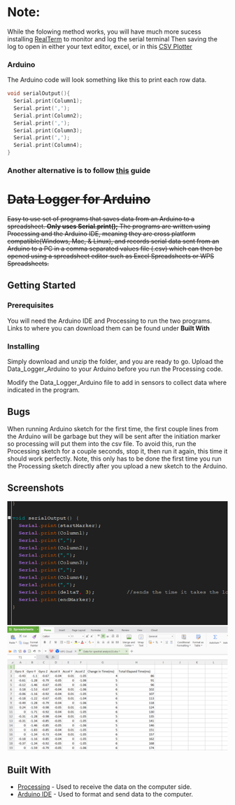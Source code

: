 <meta name="google-site-verification" content="Z8b6tIzxZ-ctBU-V8mwvydPi13jr7YfnqSzCjFromqY" />

# Note:
While the folowing method works, you will have much more sucess installing [RealTerm](https://sourceforge.net/projects/realterm/) to monitor and log the serial terminal
Then saving the log to open in either your text editor, excel, or in this [CSV Plotter](https://github.com/schiltz3/csv-plotter)
### Arduino
The Arduino code will look something like this to print each row data.
```C
void serialOutput(){
  Serial.print(Column1);
  Serial.print(',');
  Serial.print(Column2);
  Serial.print(',');
  Serial.print(Column3);
  Serial.print(',');
  Serial.print(Column4);
}
```

### Another alternative is to follow [this](https://miscircuitos.com/plot-real-time-signal-coming-arduino/) guide

# ~~Data Logger for Arduino~~

~~Easy to use set of programs that saves data from an Arduino to a spreadsheet. **Only uses Serial.print();**
The programs are written using Processing and the Arduino IDE, meaning they are cross platform compatible(Windows, Mac, & Linux), and records serial data sent from an Arduino to a PC in a comma separated values file (.csv) which can then be opened using a spreadsheet editor such as Excel Spreadsheets or WPS Spreadsheets.~~

## Getting Started

### Prerequisites

You will need the Arduino IDE and Processing to run the two programs. Links to where you can download them can be found under **Built With** 


### Installing

Simply download and unzip the folder, and you are ready to go. Upload the Data_Logger_Arduino to your Arduino before you run the Processing code.

Modify the Data_Logger_Arduino file to add in sensors to collect data where indicated in the program.

## Bugs
When running Arduino sketch for the first time, the first couple lines from the Arduino will be garbage but they will be sent after the initiation marker so processing will put them into the csv file. To avoid this, run the Processing sketch for a couple seconds, stop it, then run it again, this time it should work perfectly. Note, this only has to be done the first time you run the Processing sketch directly after you upload a new sketch to the Arduino.

## Screenshots
![picture](https://github.com/JSchiltz19/Arduino-Data-Logger/blob/master/Screenshots/Arduino_Capture.png)
![picture](https://github.com/JSchiltz19/Arduino-Data-Logger/blob/master/Screenshots/Spreadsheet_Capture.png)

## Built With

* [Processing](https://processing.org/) - Used to receive the data on the computer side.
* [Arduino IDE](https://www.arduino.cc/en/main/software/) - Used to format and send data to the computer.

